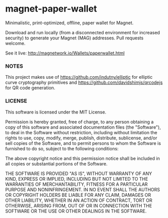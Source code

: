# magnet-paper-wallet
Minimalistic, print-optimized, offline, paper wallet for Magnet.

Download and run locally (from a disconnected environment for increased security) to generate your Magnet (MAG) addresses.
Pull requests welcome.

See it live: http://magnetwork.io/Wallets/paperwallet.html

### NOTES

This project makes use of https://github.com/indutny/elliptic for elliptic curve cryptography primitives and https://github.com/davidshimjs/qrcodejs for QR code generation.

### LICENSE

This software is licensed under the MIT License.

Permission is hereby granted, free of charge, to any person obtaining a
copy of this software and associated documentation files (the
"Software"), to deal in the Software without restriction, including
without limitation the rights to use, copy, modify, merge, publish,
distribute, sublicense, and/or sell copies of the Software, and to permit
persons to whom the Software is furnished to do so, subject to the
following conditions:

The above copyright notice and this permission notice shall be included
in all copies or substantial portions of the Software.

THE SOFTWARE IS PROVIDED "AS IS", WITHOUT WARRANTY OF ANY KIND, EXPRESS
OR IMPLIED, INCLUDING BUT NOT LIMITED TO THE WARRANTIES OF
MERCHANTABILITY, FITNESS FOR A PARTICULAR PURPOSE AND NONINFRINGEMENT. IN
NO EVENT SHALL THE AUTHORS OR COPYRIGHT HOLDERS BE LIABLE FOR ANY CLAIM,
DAMAGES OR OTHER LIABILITY, WHETHER IN AN ACTION OF CONTRACT, TORT OR
OTHERWISE, ARISING FROM, OUT OF OR IN CONNECTION WITH THE SOFTWARE OR THE
USE OR OTHER DEALINGS IN THE SOFTWARE.
